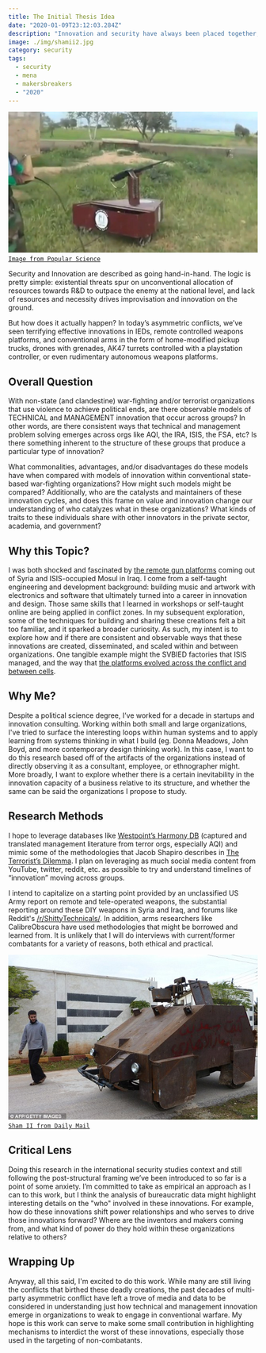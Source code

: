 ```yaml
---
title: The Initial Thesis Idea
date: "2020-01-09T23:12:03.284Z"
description: "Innovation and security have always been placed together, but what about today's battlefield? In my thesis, I'm hoping to explore how "
image: ./img/shamii2.jpg
category: security
tags:
  - security
  - mena
  - makersbreakers
  - "2020"
---
```


![](./img/robotgun.webp)
[`Image from Popular Science`](https://www.popsci.com/technology/article/2013-05/ten-improvised-weapons-made-syrian-rebels/?image=8)

Security and Innovation are described as going hand-in-hand. The logic is pretty simple: existential threats spur on unconventional allocation of resources towards R&D to outpace the enemy at the national level, and lack of resources and necessity drives improvisation and innovation on the ground.

But how does it actually happen? In today’s asymmetric conflicts, we’ve seen terrifying effective innovations in IEDs, remote controlled weapons platforms, and conventional arms in the form of home-modified pickup trucks, drones with grenades, AK47 turrets controlled with a playstation controller, or even rudimentary autonomous weapons platforms.

## Overall Question

With non-state (and clandestine) war-fighting and/or terrorist organizations that use violence to achieve political ends, are there observable models of TECHNICAL and MANAGEMENT innovation that occur across groups? In other words, are there consistent ways that technical and management problem solving emerges across orgs like AQI, the IRA, ISIS, the FSA, etc? Is there something inherent to the structure of these groups that produce a particular type of innovation?

What commonalities, advantages, and/or disadvantages do these models have when compared with models of innovation within conventional state-based war-fighting organizations? How might such models might be compared? Additionally, who are the catalysts and maintainers of these innovation cycles, and does this frame on value and innovation change our understanding of who catalyzes what in these organizations? What kinds of traits to these individuals share with other innovators in the private sector, academia, and government?

## Why this Topic?

I was both shocked and fascinated by [the remote gun platforms](https://www.vice.com/en_us/article/z4mmve/people-are-still-killing-each-other-with-diy-weapons-in-syria) coming out of Syria and ISIS-occupied Mosul in Iraq. I come from a self-taught engineering and development background: building music and artwork with electronics and software that ultimately turned into a career in innovation and design. Those same skills that I learned in workshops or self-taught online are being applied in conflict zones. In my subsequent exploration, some of the techniques for building and sharing these creations felt a bit too familiar, and it sparked a broader curiosity. As such, my intent is to explore how and if there are consistent and observable ways that these innovations are created, disseminated, and scaled within and between organizations. One tangible example might the SVBIED factories that ISIS managed, and the way that [the platforms evolved across the conflict and between cells](https://international-review.org/an-analysis-of-islamic-states-svbied-use-in-raqqa/).

## Why Me?

Despite a political science degree, I’ve worked for a decade in startups and innovation consulting. Working within both small and large organizations, I've tried to surface the interesting loops within human systems and to apply learning from systems thinking in what I build (eg. Donna Meadows, John Boyd, and more contemporary design thinking work). In this case, I want to do this research based off of the artifacts of the organizations instead of directly observing it as a consultant, employee, or ethnographer might. More broadly, I want to explore whether there is a certain inevitability in the innovation capacity of a business relative to its structure, and whether the same can be said the organizations I propose to study.

## Research Methods

I hope to leverage databases like [Westpoint’s Harmony DB](https://ctc.usma.edu/harmony-program/) (captured and translated management literature from terror orgs, especially AQI) and mimic some of the methodologies that Jacob Shapiro describes in [The Terrorist’s Dilemma](https://press.princeton.edu/books/hardcover/9780691157214/the-terrorists-dilemma). I plan on leveraging as much social media content from YouTube, twitter, reddit, etc. as possible to try and understand timelines of “innovation” moving across groups.

I intend to capitalize on a starting point provided by an unclassified US Army report on remote and tele-operated weapons, the substantial reporting around these DIY weapons in Syria and Iraq, and forums like Reddit's [/r/ShittyTechnicals/](https://www.reddit.com/r/shittytechnicals). In addition, arms researchers like CalibreObscura have used methodologies that might be borrowed and learned from. It is unlikely that I will do interviews with current/former combatants for a variety of reasons, both ethical and practical.

![](./img/shamii.jpg)
[`Sham II from Daily Mail`](https://www.dailymail.co.uk/news/article-2245815/Syrian-rebels-unveil-Mad-Max-style-home-tank-controlled-Playstation-gamepad.html)

## Critical Lens

Doing this research in the international security studies context and still following the post-structural framing we’ve been introduced to so far is a point of some anxiety. I’m committed to take as empirical an approach as I can to this work, but I think the analysis of bureaucratic data might highlight interesting details on the "who" involved in these innovations. For example, how do these innovations shift power relationships and who serves to drive those innovations forward? Where are the inventors and makers coming from, and what kind of power do they hold within these organizations relative to others?

## Wrapping Up

Anyway, all this said, I'm excited to do this work. While many are still living the conflicts that birthed these deadly creations, the past decades of multi-party asymmetric conflict have left a trove of media and data to be considered in understanding just how technical and management innovation emerge in organizations to weak to engage in conventional warfare. My hope is this work can serve to make some small contribution in highlighting mechanisms to interdict the worst of these innovations, especially those used in the targeting of non-combatants.
